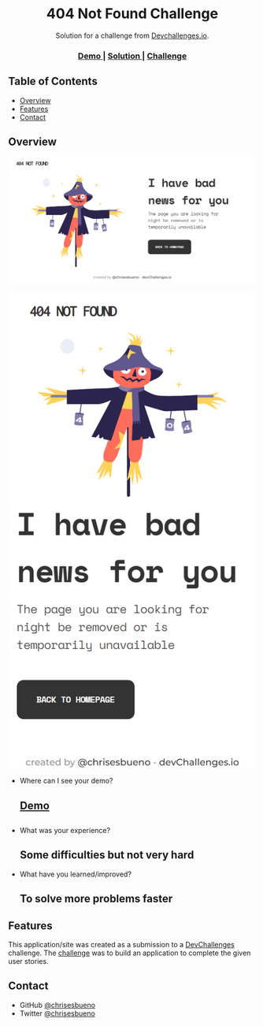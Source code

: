 <!-- Please update value in the {}  -->

<h1 align="center">404 Not Found Challenge</h1>

<div align="center">
   Solution for a challenge from  <a href="http://devchallenges.io" target="_blank">Devchallenges.io</a>.
</div>

<div align="center">
  <h3>
    <a href="https://chrisesbueno.github.io/404-not-found-challenge/">
      Demo
    </a>
    <span> | </span>
    <a href="https://github.com/Chrisesbueno/404-not-found-challenge">
      Solution
    </a>
    <span> | </span>
    <a href="https://devchallenges.io/challenges/wBunSb7FPrIepJZAg0sY">
      Challenge
    </a>
  </h3>
</div>

<!-- TABLE OF CONTENTS -->

## Table of Contents

- [Overview](#overview)
- [Features](#features)
- [Contact](#contact)

<!-- OVERVIEW -->

## Overview

![screenshot](https://raw.githubusercontent.com/Chrisesbueno/404-not-found-challenge/main/DesktopVersion.png)

![screenshot](https://raw.githubusercontent.com/Chrisesbueno/404-not-found-challenge/main/MobileVersion.png)

- Where can I see your demo?
    <h2><a href="https://chrisesbueno.github.io/404-not-found-challenge/">
      Demo
    </a><h2>
- What was your experience?
  <h2> Some difficulties but not very hard </h2>
- What have you learned/improved?
  <h2> To solve more problems faster </h2>

## Features

<!-- List the features of your application or follow the template. Don't share the figma file here :) -->

This application/site was created as a submission to a [DevChallenges](https://devchallenges.io/challenges) challenge. The [challenge](https://devchallenges.io/challenges/wBunSb7FPrIepJZAg0sY) was to build an application to complete the given user stories.

## Contact

- GitHub [@chrisesbueno](https://github.com/chrisesbueno)
- Twitter [@chrisesbueno](https://twitter.com/chrisesbueno)
